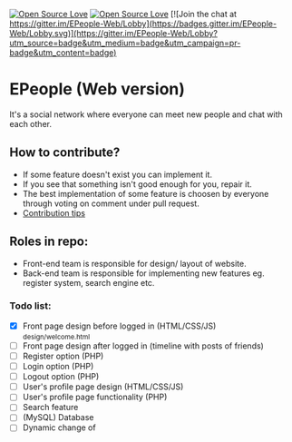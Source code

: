 [![Open Source Love](https://badges.frapsoft.com/os/mit/mit.svg?v=102)](https://github.com/DevStudents/EPeople-Web) [![Open Source Love](https://badges.frapsoft.com/os/v3/open-source.svg?v=102)](https://github.com/DevStudents/EPeople-Web)
[![Join the chat at https://gitter.im/EPeople-Web/Lobby](https://badges.gitter.im/EPeople-Web/Lobby.svg)](https://gitter.im/EPeople-Web/Lobby?utm_source=badge&utm_medium=badge&utm_campaign=pr-badge&utm_content=badge)

# EPeople (Web version)

It's a social network where everyone can meet new people and chat with each other.

## How to contribute?
* If some feature doesn't exist you can implement it.
* If you see that something isn't good enough for you, repair it.
* The best implementation of some feature is choosen by everyone through voting on comment under pull request.
* [Contribution tips](https://github.com/MarcDiethelm/contributing)

## Roles in repo:
* Front-end team is responsible for design/ layout of website.
* Back-end team is responsible for implementing new features eg. register system, search engine etc.

### Todo list:
- [X] Front page design before logged in (HTML/CSS/JS)<br><small>design/welcome.html</small>
- [ ] Front page design after logged in (timeline with posts of friends)
- [ ] Register option (PHP)
- [ ] Login option (PHP)
- [ ] Logout option (PHP)
- [ ] User's profile page design (HTML/CSS/JS)
- [ ] User's profile page functionality (PHP)
- [ ] Search feature
- [ ] (MySQL) Database
- [ ] Dynamic change of <title> HTML tag (PHP)
- [ ] Dynamic change of current page header-text (PHP)
- [ ] Build a chat server using WebSockets (Node.js - Socket.io?)
- [ ] Chat component design (HTML/CSS)
- [ ] Client-side chat (Javascript)
- [ ] Create/edit/delete post on timeline (PHP)
- [ ] Adding/delete photos (PHP)
- [ ] Set a main photo of profile (like avatar)
- [ ] REST API for accessing data from external services (PHP/Python/Node.js?)
